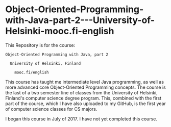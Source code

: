 # Object-Oriented-Programming-with-Java-part-2---University-of-Helsinki-mooc.fi-english

This Repository is for the course:

    Object-Oriented Programming with Java, part 2 

      University of Helsinki, Finland

        mooc.fi/english
   
This course has taught me intermediate level Java programming, as well as more advanced core Object-Oriented Programming concepts. The course is the last of a two semester line of classes from the University of Helsinki, Finland's computer science degree program. This, combined with the first part of the course, which I have also uploaded to my GitHub, is the first year of computer science classes for CS majors.

I began this course in July of 2017. I have not yet completed this course.
